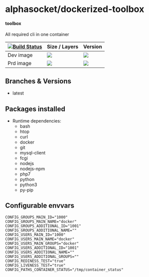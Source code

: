 # alphasocket/dockerized-toolbox
#### toolbox
All required cli in one container


| [![Build Status](https://semaphoreci.com/api/v1/alphasocket/dockerized-toolbox/branches/latest/badge.svg)](https://semaphoreci.com/alphasocket/dockerized-toolbox) | Size / Layers | Version |
| ----- | ----- | ----- |
| Dev image | [![](https://images.microbadger.com/badges/image/03192859189254/dockerized-toolbox:latest.svg)](https://microbadger.com/images/03192859189254/toolbox:latest ) | [![](https://images.microbadger.com/badges/version/03192859189254/dockerized-toolbox:latest.svg)](https://microbadger.com/images/03192859189254/toolbox:latest) |
| Prd image | [![](https://images.microbadger.com/badges/image/alphasocket/toolbox:latest.svg)](https://microbadger.com/images/alphasocket/toolbox:latest ) | [![](https://images.microbadger.com/badges/version/alphasocket/toolbox:latest.svg)](https://microbadger.com/images/alphasocket/toolbox:latest) |

## Branches & Versions
- latest


## Packages installed
- Runtime dependencies:
  + bash
  + htop
  + curl
  + docker
  + git
  + mysql-client
  + fcgi
  + nodejs
  + nodejs-npm
  + php7
  + python
  + python3
  + py-pip


## Configurable envvars
~~~
CONFIG_GROUPS_MAIN_ID="1000"
CONFIG_GROUPS_MAIN_NAME="docker"
CONFIG_GROUPS_ADDITIONAL_ID="1001"
CONFIG_GROUPS_ADDITIONAL_NAME=""
CONFIG_USERS_MAIN_ID="1000"
CONFIG_USERS_MAIN_NAME="docker"
CONFIG_USERS_MAIN_GROUPS="docker"
CONFIG_USERS_ADDITIONAL_ID="1001"
CONFIG_USERS_ADDITIONAL_NAME=""
CONFIG_USERS_ADDITIONAL_GROUPS=""
CONFIG_REDINESS_TEST="true"
CONFIG_LIVENESS_TEST="true"
CONFIG_PATHS_CONTAINER_STATUS="/tmp/container_status"
~~~
